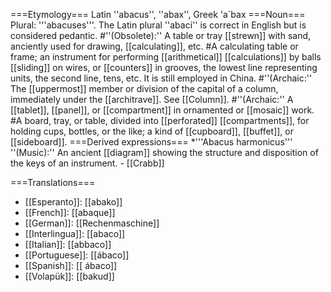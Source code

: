 ===Etymology===
Latin ''abacus'', ''abax'', Greek 'a`bax
===Noun===
Plural: '''abacuses'''. The Latin plural ''abaci'' is correct in English but is considered pedantic.
#''(Obsolete):'' A table or tray [[strewn]] with sand, anciently used for drawing, [[calculating]], etc. 
#A calculating table or frame; an instrument for performing [[arithmetical]] [[calculations]] by balls [[sliding]] on wires, or [[counters]] in grooves, the lowest line representing units, the second line, tens, etc. It is still employed in China.
#''(Archaic:'' The [[uppermost]] member or division of the capital of a column, immediately under the [[architrave]]. See [[Column]]. 
#''(Archaic:'' A [[tablet]], [[panel]], or [[compartment]] in ornamented or [[mosaic]] work.
#A board, tray, or table, divided into [[perforated]] [[compartments]], for holding cups, bottles, or the like; a kind of [[cupboard]], [[buffet]], or [[sideboard]].
===Derived expressions===
*'''Abacus harmonicus''' ''(Music):'' An ancient [[diagram]] showing the structure and disposition of the keys of an instrument. - [[Crabb]]

===Translations===
* [[Esperanto]]: [[abako]]
* [[French]]: [[abaque]]
* [[German]]: [[Rechenmaschine]]
* [[Interlingua]]: [[abaco]]
* [[Italian]]: [[abbaco]]
* [[Portuguese]]: [[ábaco]]
* [[Spanish]]: [[ ábaco]]
* [[Volapük]]: [[bakud]]